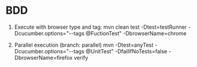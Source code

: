# BDD

1. Execute with browser type and tag:
mvn clean test -Dtest=testRunner -Dcucumber.options="--tags @FuctionTest"  -DbrowserName=chrome

2. Parallel execution (branch: parallel)
mvn  -Dtest=anyTest -Dcucumber.options="--tags @UnitTest" -DfailIfNoTests=false -DbrowserName=firefox verify
